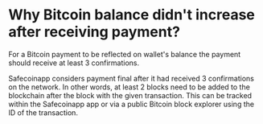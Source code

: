 # Why Bitcoin balance didn't increase after receiving payment?

For a Bitcoin payment to be reflected on wallet's balance the payment should receive at least 3 confirmations.

Safecoinapp considers payment final after it had received 3 confirmations on the network. In other words, at least 2 blocks need to be added to the blockchain after the block with the given transaction. This can be tracked within the Safecoinapp app or via a public Bitcoin block explorer using the ID of the transaction.


